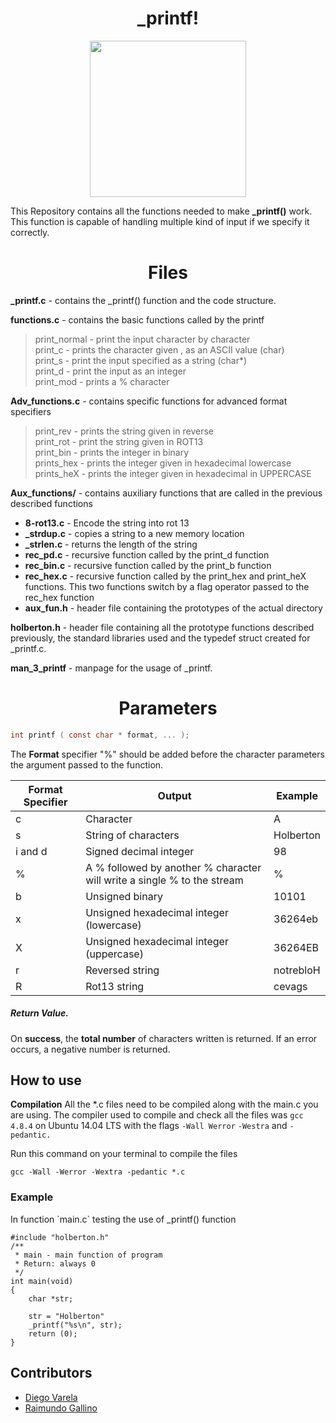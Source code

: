 <h1 align="center"> _printf! </h1>
<p align="center">
  <img width="250" height="250" src="https://cdn.iconscout.com/icon/free/png-512/c-programming-569564.png">
</p>

This Repository contains all the functions needed to make **_printf()** work.  This function is capable of handling multiple kind of input if we specify it correctly. 

<h1 align="center"> Files </h1> 

**_printf.c**  - contains the _printf() function and the code structure.

**functions.c** - contains the basic functions called by the printf
>print_normal - print the input character by character<br>
>print_c - prints the character given ,  as an ASCII value (char)<br>
>print_s - print the input specified as a string (char*)<br>
>print_d - print the input as an integer<br>
>print_mod - prints a % character<br>

**Adv_functions.c** - contains specific functions for advanced  format specifiers
>print_rev - prints the string given in reverse<br>
>print_rot - print the string given in ROT13<br>
>print_bin - prints the integer in binary<br>
>prints_hex - prints the integer given in hexadecimal lowercase<br>
>prints_heX - prints the integer given in hexadecimal in UPPERCASE<br>

**Aux_functions/** - contains auxiliary functions that are called in the previous described functions 
- **8-rot13.c** - Encode the string into rot 13
- **_strdup.c** - copies a string to a new memory location
- **_strlen.c** -  returns the length of the string
- **rec_pd.c** - recursive function called by the print_d function  
- **rec_bin.c** - recursive function called by the print_b function
- **rec_hex.c** - recursive function called by the print_hex and print_heX functions. This two functions switch by a flag operator passed to the rec_hex function
- **aux_fun.h** - header file containing the prototypes of the actual directory

**holberton.h** - header file containing all the prototype functions described previously, the standard libraries  used and the typedef struct created for _printf.c.

**man_3_printf** - manpage for the usage of _printf.

<h1 align="center"> Parameters</h1> 

```` c
int printf ( const char * format, ... );
````

The **Format** specifier "%"  should be added before the character parameters the argument passed to the function.


 Format Specifier | Output | Example
------------ | ------------- |-----------
 c | Character | A
 s | String of characters | Holberton
 i and d | Signed decimal integer | 98 
 % | A % followed by another % character will write a single % to the stream| %
 b | Unsigned binary | 10101
 x | Unsigned hexadecimal integer (lowercase) | 36264eb
 X | Unsigned hexadecimal integer (uppercase) | 36264EB
 r | Reversed string | notrebloH |
 R | Rot13 string | cevags
 
##### Return Value.
On **success**, the **total number** of characters written is returned.
If an error occurs, a negative number is returned.

<h2> How to use </h2>

**Compilation**
All the *.c files need to be compiled along with the main.c you are using. The compiler used to compile and check all the files was `gcc 4.8.4`  on Ubuntu 14.04 LTS with the flags  `-Wall Werror`  `-Westra`  and  `-pedantic.`

Run this command on your terminal to compile the files

   `gcc -Wall -Werror -Wextra -pedantic *.c`

<h3> Example </h3> 
In function `main.c` testing the use of _printf() function

	#include "holberton.h" 
	/** 
	 * main - main function of program 
	 * Return: always 0 
	 */ 
	int main(void)
	{ 
		char *str;
		  
		str = "Holberton" 
		_printf("%s\n", str);
		return (0);
	}

## Contributors

 - [Diego Varela](https://github.com/dieg0varela)
 - [Raimundo Gallino](https://github.com/RaimundoGallino)

